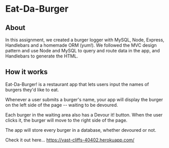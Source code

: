 # Eat-Da-Burger

## About
In this assignment, we created a burger logger with MySQL, Node, Express, Handlebars and a homemade ORM (yum!). We followed the MVC design pattern and use Node and MySQL to query and route data in the app, and Handlebars to generate the HTML.

## How it works
Eat-Da-Burger! is a restaurant app that lets users input the names of burgers they'd like to eat.

Whenever a user submits a burger's name, your app will display the burger on the left side of the page -- waiting to be devoured.

Each burger in the waiting area also has a Devour it! button. When the user clicks it, the burger will move to the right side of the page.

The app will store every burger in a database, whether devoured or not.

Check it out here... https://vast-cliffs-40402.herokuapp.com/